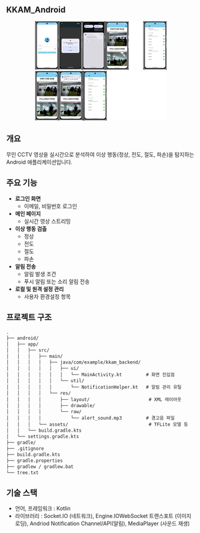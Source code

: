 ## KKAM_Android


<p align="center">
  <img src="ui내용.png" width="350" alt="ui 화면">
  <img src="ui내용2.png"  width="350" alt="ui2 화면">
</p>

## 개요
무인 CCTV 영상을 실시간으로 분석하여 이상 행동(정상, 전도, 절도, 파손)을 탐지하는 Android 애플리케이션입니다. 

## 주요 기능
- **로그인 화면**
  - 이메일, 비밀번호 로그인 
- **메인 페이지**
  - 실시간 영상 스트리밍  
- **이상 행동 검출**  
  - 정상  
  - 전도
  - 절도
  - 파손  
- **알림 전송**
  - 알림 발생 조건
  - 푸시 알림 또는 소리 알림 전송 
- **로컬 및 원격 설정 관리**  
  - 사용자 환경설정 항목

##  프로젝트 구조

```plaintext
.
├── android/
│   ├── app/
│   │   ├── src/
│   │   │   ├── main/
│   │   │   │   ├── java/com/example/kkam_backend/
│   │   │   │   │   ├── ui/
│   │   │   │   │   │   └── MainActivity.kt         # 화면 진입점
│   │   │   │   │   └── util/
│   │   │   │   │       └── NotificationHelper.kt   # 알림 관리 유틸
│   │   │   │   └── res/
│   │   │   │       ├── layout/                      # XML 레이아웃
│   │   │   │       ├── drawable/
│   │   │   │       └── raw/
│   │   │   │           └── alert_sound.mp3         # 경고음 파일
│   │   │   └── assets/                              # TFLite 모델 등
│   │   └── build.gradle.kts    
│   └── settings.gradle.kts     
├── gradle/                     
├── .gitignore                  
├── build.gradle.kts            
├── gradle.properties           
├── gradlew / gradlew.bat       
└── tree.txt                    

```

## 기술 스택
- 언어, 프레임워크 : Kotlin
- 라이브러리 : Socket.IO (네트워크), Engine.IOWebSocket 트랜스포트 (이미지 로딩), Andriod Notification Channel/API(알림), MediaPlayer (사운드 재생)
